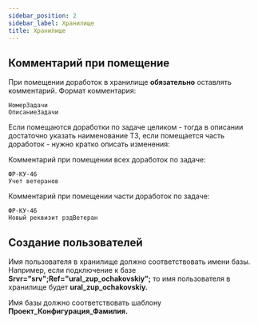```yaml
---
sidebar_position: 2
sidebar_label: Хранилище
title: Хранилище
---
```

## Комментарий при помещение

При помещении доработок в хранилище **обязательно** оставлять комментарий. Формат комментария:

```
НомерЗадачи
ОписаниеЗадачи
```

Если помещаются доработки по задаче целиком - тогда в описании достаточно указать наименование ТЗ, если помещается часть доработок - нужно кратко описать изменения:

Комментарий при помещении всех доработок по задаче:

```
ФР-КУ-46
Учет ветеранов
```

Комментарий при помещении части доработок по задаче:

```
ФР-КУ-46
Новый реквизит рздВетеран
```

## Создание пользователей

Имя пользователя в хранилище должно соответствовать имени базы. Например,  если подключение к базе **Srvr="srv";Ref="ural_zup_ochakovskiy";** то имя пользователя в хранилище будет **ural_zup_ochakovskiy.**

Имя базы должно соответствовать шаблону **Проект_Конфигурация_Фамилия.**
